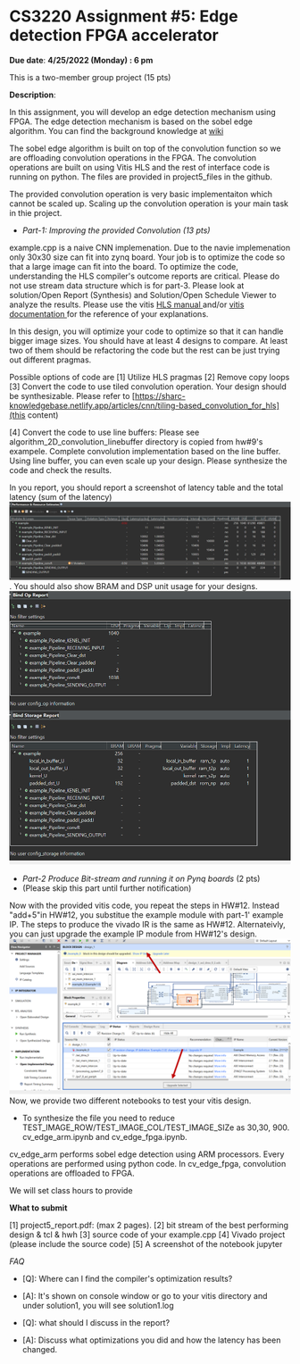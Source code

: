 # CS3220 Assignment #5:  Edge detection FPGA accelerator

**Due date**: **4/25/2022 (Monday) : 6 pm**

This is a two-member group project (15 pts)

**Description**:

In this assignment, you will develop an edge detection mechanism using FPGA. The edge detection mechanism is based on the sobel edge algorithm. You can find the background knowledge at <a href="https://en.wikipedia.org/wiki/Sobel_operator"> wiki </a>

The sobel edge algorithm is built on top of the convolution function so we are offloading convolution operations in the FPGA. The convolution operations are built on using Vitis HLS and the rest of interface code is running on python. 
The files are provided in project5_files in the github. 

The provided convolution operation is very basic implementaiton which cannot be scaled up. Scaling up the convolution operation is your main task in thie project. 


* *Part-1: Improving the provided Convolution (13 pts)*  

example.cpp is a naive CNN implemenation. Due to the navie implemenation only 30x30 size can fit into  zynq board. 
Your job is to optimize the code so that a large image can fit into the board. 
To optimize the code, understanding the HLS compiler's outcome reports are critical.
Please do not use stream data structure which is for part-3. 
Please look at solution/Open Report (Synthesis) and Solution/Open Schedule Viewer to analyze the results. Please use the vitis <a href="https://www.xilinx.com/support/documentation/sw_manuals/xilinx2019_2/ug1393-vitis-application-acceleration.pdf"> HLS manual </a> and/or <a href="https://www.xilinx.com/html_docs/xilinx2021_1/vitis_doc/vitis_hls_optimization_techniques.html?hl=2d%2Cfilter"> vitis documentation </a> for the reference of your explanations.

In this design, you will optimize your code to optimize so that it can handle bigger image sizes. 
You should have at least 4 designs to compare. At least two of them should be refactoring the code but the rest can be just trying out different pragmas. 

Possible options of code are 
[1] Utilize HLS pragmas 
[2] Remove copy loops 
[3] Convert the code to use tiled convolution operation.  Your design should be synthesizable. 
Please refer to [https://sharc-knowledgebase.netlify.app/articles/cnn/tiling-based_convolution_for_hls](this content)

[4] Convert the code to use line buffers:  Please see  algorithm_2D_convolution_linebuffer directory is copied from hw#9's exampele. Complete convolution implementation based on the line buffer. Using line buffer, you can even scale up your design. Please synthesize the code and check the results. 


In you report, you should report  a screenshot of latency table and the total latency (sum of the latency) <img src="figs/report1.png">. 
You should also show BRAM and DSP unit usage for your designs. <img src="figs/report2.png">  




* *Part-2 Produce Bit-stream and running it on Pynq boards* (2 pts) 
* (Please skip this part until further notification) 

Now with the provided vitis code, you repeat the steps in HW#12. Instead "add+5"in HW#12, you substitue the example module with part-1' example IP. The steps to produce the vivado IR is the same as HW#12. Alternateivly, you can just upgrade the example IP module from HW#12's design. 
 <img src="figs/upgrade_ip.png">
Now, we provide two different notebooks to test your vitis design. 

* To synthesize the file you need to reduce TEST_IMAGE_ROW/TEST_IMAGE_COL/TEST_IMAGE_SIZe as 30,30, 900. 
cv_edge_arm.ipynb and cv_edge_fpga.ipynb. 

cv_edge_arm performs sobel edge detection using ARM processors. Every operations are performed using python code. 
In cv_edge_fpga, convolution operations are offloaded to FPGA. 

We will set class hours to provide 

 



**What to submit** 
 
[1] project5_report.pdf: (max 2 pages). 
[2] bit stream of the best performing design & tcl & hwh 
[3] source code of your example.cpp 
[4] Vivado project  (please include the source code) 
[5] A screenshot of the notebook jupyter 


*FAQ* 


* [Q]: Where can I find the compiler's optimization results? 
* [A]: It's shown on console window or go to your vitis directory and under solution1, you will see solution1.log 


* [Q]: what should I discuss in the report? 
* [A]: Discuss what optimizations you did and how the latency has been changed. 

